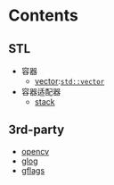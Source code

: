 
# Contents

## STL
- 容器 
  - [vector](STL/stl_vector.md):[`std::vector`](https://en.cppreference.com/w/cpp/container/vector)
- 容器适配器
  - [stack](STL/stl_stack.md)


## 3rd-party
- [opencv](./3rd_patry/opencv/opencv.md)
- [glog](./3rd_patry/glog/glog.md)
- [gflags](./3rd_patry/gflags/gflags.md)